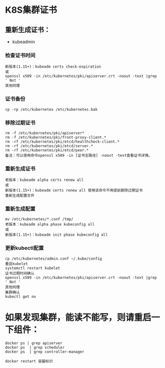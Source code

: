 # K8S集群证书

## 重新生成证书：
- kubeadmin

### 检查证书时间
```shell
新版本(1.15+)：kubeadm certs check-expiration
或
openssl x509 -in /etc/kubernetes/pki/apiserver.crt -noout -text |grep ' Not '
其他同理
```

### 证书备份
```shell
cp -rp /etc/kubernetes /etc/kubernetes.bak
```
### 移除过期证书
```shell
rm -f /etc/kubernetes/pki/apiserver*
rm -f /etc/kubernetes/pki/front-proxy-client.*
rm -rf /etc/kubernetes/pki/etcd/healthcheck-client.*
rm -rf /etc/kubernetes/pki/etcd/server.*
rm -rf /etc/kubernetes/pki/etcd/peer.*
备注：可以使用命令openssl x509 -in [证书全路径] -noout -text查看证书详情。
```
### 重新生成证书
```shell
老版本：kubeadm alpha certs renew all
或
新版本(1.15+)：kubeadm certs renew all 使用该命令不用提前删除过期证书
重新生成配置文件
```
### 重新生成配置
```shell
mv /etc/kubernetes/*.conf /tmp/
老版本：kubeadm alpha phase kubeconfig all
或
新版本(1.15+)：kubeadm init phase kubeconfig all
```
### 更新kubectl配置
```shell
cp /etc/kubernetes/admin.conf ~/.kube/config
重启kubelet
systemctl restart kubelet
证书过期时间确认
openssl x509 -in /etc/kubernetes/pki/apiserver.crt -noout -text |grep ' Not '
其他同理
集群确认
kubectl get no
```
# 如果发现集群，能读不能写，则请重启一下组件：
```shell
docker ps | grep apiserver 
docker ps  | grep scheduler
docker ps  | grep controller-manager

docker restart 容器标识
```


